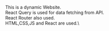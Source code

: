 This is a dynamic Website.\
React Query is used for data fetching from API.\
React Router also used.\
HTML,CSS,JS and React are used.\